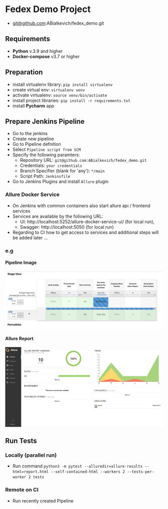 # Fedex Demo Project

* git@github.com:ABialkevich/fedex_demo.git

## Requirements

* **Python** v.3.9 and higher
* **Docker-compose** v3.7 or higher

## Preparation

* install virtualenv library: `pip install virtualenv`
* create virtual env: `virtualenv venv`
* activate virtualenv: `source venv/bin/activate`
* install project libraries: `pip install -r requirements.txt`
* install **Pycharm** app

## Prepare Jenkins Pipeline

* Go to the jenkins
* Create new pipeline
* Go to Pipeline defnition
* Select `Pipeline script from SCM`
* Specify the following paramters:
    * Repository URL: `git@github.com:ABialkevich/fedex_demo.git`
    * Credentials: `your credentials`
    * Branch Specifier (blank for 'any'): `*/main`
    * Script Path: `Jenkinsfile`
* Go to Jenkins Plugins and install `Allure` plugin

### Allure Docker Service

* On Jenkins with common containers also start allure api / frontend services
* Services are available by the following URL:
    * UI: http://localhost:5252/allure-docker-service-ui/ (for local run),
    * Swagger: http://localhost:5050 (for local run)
* Regarding to CI how to get access to services and additional steps will be added later ... 

### e.g 

#### Pipeline Image

![img_1.png](img_1.png)

#### Allure Report

![img_2.png](img_3.png)

## Run Tests

### Locally (parallel run)

* Run
  command `python3 -m pytest --alluredir=allure-results --html=report.html --self-contained-html --workers 2 --tests-per-worker 2 tests`

### Remote on CI

* Run recently created Pipeline